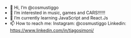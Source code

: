 - 👋 Hi, I’m @cosmustiggo
- 👀 I’m interested in music, games and CARS!!!!!!
- 🌱 I’m currently learning JavaScript and React.Js
- 📫 How to reach me:
     Instagram: @cosmustiggo
     Linkedin: https://www.linkedin.com/in/tiagosimoni/

<!---
cosmustiggo/cosmustiggo is a ✨ special ✨ repository because its `README.md` (this file) appears on your GitHub profile.
You can click the Preview link to take a look at your changes.
--->
